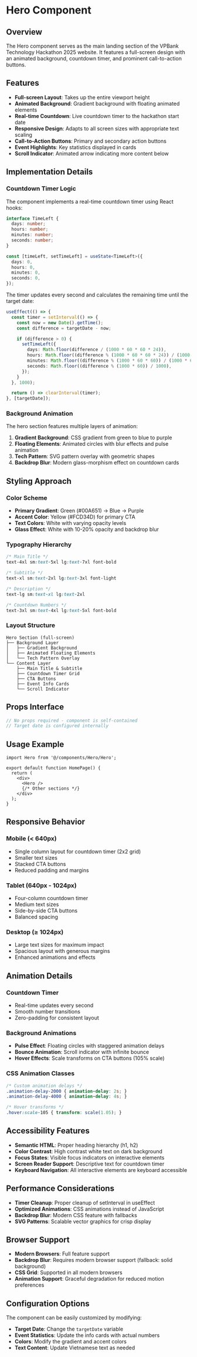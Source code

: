 # Hero Component

## Overview

The Hero component serves as the main landing section of the VPBank Technology Hackathon 2025 website. It features a full-screen design with an animated background, countdown timer, and prominent call-to-action buttons.

## Features

- **Full-screen Layout**: Takes up the entire viewport height
- **Animated Background**: Gradient background with floating animated elements
- **Real-time Countdown**: Live countdown timer to the hackathon start date
- **Responsive Design**: Adapts to all screen sizes with appropriate text scaling
- **Call-to-Action Buttons**: Primary and secondary action buttons
- **Event Highlights**: Key statistics displayed in cards
- **Scroll Indicator**: Animated arrow indicating more content below

## Implementation Details

### Countdown Timer Logic

The component implements a real-time countdown timer using React hooks:

```typescript
interface TimeLeft {
  days: number;
  hours: number;
  minutes: number;
  seconds: number;
}

const [timeLeft, setTimeLeft] = useState<TimeLeft>({
  days: 0,
  hours: 0,
  minutes: 0,
  seconds: 0,
});
```

The timer updates every second and calculates the remaining time until the target date:

```typescript
useEffect(() => {
  const timer = setInterval(() => {
    const now = new Date().getTime();
    const difference = targetDate - now;

    if (difference > 0) {
      setTimeLeft({
        days: Math.floor(difference / (1000 * 60 * 60 * 24)),
        hours: Math.floor((difference % (1000 * 60 * 60 * 24)) / (1000 * 60 * 60)),
        minutes: Math.floor((difference % (1000 * 60 * 60)) / (1000 * 60)),
        seconds: Math.floor((difference % (1000 * 60)) / 1000),
      });
    }
  }, 1000);

  return () => clearInterval(timer);
}, [targetDate]);
```

### Background Animation

The hero section features multiple layers of animation:

1. **Gradient Background**: CSS gradient from green to blue to purple
2. **Floating Elements**: Animated circles with blur effects and pulse animation
3. **Tech Pattern**: SVG pattern overlay with geometric shapes
4. **Backdrop Blur**: Modern glass-morphism effect on countdown cards

## Styling Approach

### Color Scheme

- **Primary Gradient**: Green (#00A651) → Blue → Purple
- **Accent Color**: Yellow (#FCD34D) for primary CTA
- **Text Colors**: White with varying opacity levels
- **Glass Effect**: White with 10-20% opacity and backdrop blur

### Typography Hierarchy

```css
/* Main Title */
text-4xl sm:text-5xl lg:text-7xl font-bold

/* Subtitle */
text-xl sm:text-2xl lg:text-3xl font-light

/* Description */
text-lg sm:text-xl lg:text-2xl

/* Countdown Numbers */
text-3xl sm:text-4xl lg:text-5xl font-bold
```

### Layout Structure

```
Hero Section (full-screen)
├── Background Layer
│   ├── Gradient Background
│   ├── Animated Floating Elements
│   └── Tech Pattern Overlay
└── Content Layer
    ├── Main Title & Subtitle
    ├── Countdown Timer Grid
    ├── CTA Buttons
    ├── Event Info Cards
    └── Scroll Indicator
```

## Props Interface

```typescript
// No props required - component is self-contained
// Target date is configured internally
```

## Usage Example

```tsx
import Hero from '@/components/Hero/Hero';

export default function HomePage() {
  return (
    <div>
      <Hero />
      {/* Other sections */}
    </div>
  );
}
```

## Responsive Behavior

### Mobile (< 640px)
- Single column layout for countdown timer (2x2 grid)
- Smaller text sizes
- Stacked CTA buttons
- Reduced padding and margins

### Tablet (640px - 1024px)
- Four-column countdown timer
- Medium text sizes
- Side-by-side CTA buttons
- Balanced spacing

### Desktop (≥ 1024px)
- Large text sizes for maximum impact
- Spacious layout with generous margins
- Enhanced animations and effects

## Animation Details

### Countdown Timer
- Real-time updates every second
- Smooth number transitions
- Zero-padding for consistent layout

### Background Animations
- **Pulse Effect**: Floating circles with staggered animation delays
- **Bounce Animation**: Scroll indicator with infinite bounce
- **Hover Effects**: Scale transforms on CTA buttons (105% scale)

### CSS Animation Classes

```css
/* Custom animation delays */
.animation-delay-2000 { animation-delay: 2s; }
.animation-delay-4000 { animation-delay: 4s; }

/* Hover transforms */
.hover:scale-105 { transform: scale(1.05); }
```

## Accessibility Features

- **Semantic HTML**: Proper heading hierarchy (h1, h2)
- **Color Contrast**: High contrast white text on dark background
- **Focus States**: Visible focus indicators on interactive elements
- **Screen Reader Support**: Descriptive text for countdown timer
- **Keyboard Navigation**: All interactive elements are keyboard accessible

## Performance Considerations

- **Timer Cleanup**: Proper cleanup of setInterval in useEffect
- **Optimized Animations**: CSS animations instead of JavaScript
- **Backdrop Blur**: Modern CSS feature with fallbacks
- **SVG Patterns**: Scalable vector graphics for crisp display

## Browser Support

- **Modern Browsers**: Full feature support
- **Backdrop Blur**: Requires modern browser support (fallback: solid background)
- **CSS Grid**: Supported in all modern browsers
- **Animation Support**: Graceful degradation for reduced motion preferences

## Configuration Options

The component can be easily customized by modifying:

- **Target Date**: Change the `targetDate` variable
- **Event Statistics**: Update the info cards with actual numbers
- **Colors**: Modify the gradient and accent colors
- **Text Content**: Update Vietnamese text as needed
